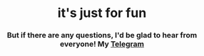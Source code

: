 
<h1 align="center">it's just for fun</a> 
<h3 align="center">But if there are any questions, I'd be glad to hear from everyone!  My <a href="https://t.me/flanerah/" target="_blank">Telegram</a>

